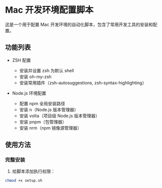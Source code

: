 # Mac 开发环境配置脚本

这是一个用于配置 Mac 开发环境的自动化脚本，包含了常用开发工具的安装和配置。

## 功能列表

- ZSH 配置
  - 安装并设置 zsh 为默认 shell
  - 安装 oh-my-zsh 
  - 安装常用插件（zsh-autosuggestions, zsh-syntax-highlighting）

- Node.js 环境配置
  - 配置 npm 全局安装路径
  - 安装 n（Node.js 版本管理器）
  - 安装 volta（项目级 Node.js 版本管理器）
  - 安装 pnpm（包管理器）
  - 安装 nrm（npm 镜像源管理器）

## 使用方法

### 完整安装

1. 给脚本添加执行权限：
```bash
chmod +x setup.sh
